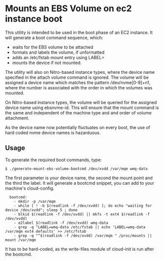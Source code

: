 Mounts an EBS Volume on ec2 instance boot
=========================================
This utility is intended to be used in the boot phase of an EC2 instance. It will 
generate a boot command sequence, which:

- waits for the EBS volume to be attached
- formats and labels the volume, if unformatted
- adds an /etc/fstab mount entry using LABEL=
- mounts the device if not mounted.

The utility will also on Nitro-based instance types, where
the device name specified in the attach volume command is ignored. The 
volume will be assigned a device name which matches the pattern 
/dev/nvme[0-9]+n1, where the number is associated with the order 
in which the volumes was mounted.

On Nitro-based instance types, the volume will be queried for the
assigned device name using ebsnvme-id. This will ensure that 
the mount command is the same and independent of the machine type and
and order of volume attachment.

As the device name now potentially fluctuates on every boot,
the use of hard coded nvme device names is hazarduous.

## Usage
To generate the required boot commands, type:
```
$ ./generate-mount-ebs-volume-bootcmd /dev/xvdd /var/mqm wmq-data
```
The first parameter is your device name, the second the mount point and the third the label.
It will generate a bootcmd snippet, you can add to your machine's cloud-config.
```
  bootcmd:
    - mkdir -p /var/mqm
    - while [ ! -b $(readlink -f /dev/xvdd) ]; do echo "waiting for device /dev/xvdd"; sleep 5 ; done
    - blkid $(readlink -f /dev/xvdd) || mkfs -t ext4 $(readlink -f /dev/xvdd)
    - e2label $(readlink -f /dev/xvdd) wmq-data
    - grep -q ^LABEL=wmq-data /etc/fstab || echo 'LABEL=wmq-data /var/mqm ext4 defaults' >> /etc/fstab
    - grep -q "^$(readlink -f /dev/xvdd) /var/mqm " /proc/mounts || mount /var/mqm
```

It has to be hard-coded, as the write-files module of cloud-init is run after the bootcmd.
